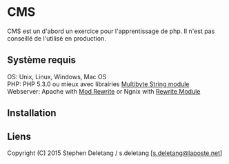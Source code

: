 # CMS
CMS est un d'abord un exercice pour l'apprentissage de php. Il n'est pas conseillé de l'utilisé en production.

## Système requis
OS: Unix, Linux, Windows, Mac OS   
PHP: PHP 5.3.0 ou mieux avec librairies [Multibyte String module](http://php.net/mbstring)   
Webserver: Apache with [Mod Rewrite](http://httpd.apache.org/docs/current/mod/mod_rewrite.html) or Ngnix with [Rewrite Module](http://wiki.nginx.org/HttpRewriteModule)   

## Installation


## Liens


Copyright (C) 2015 Stephen Deletang / s.deletang [s.deletang@laposte.net]
